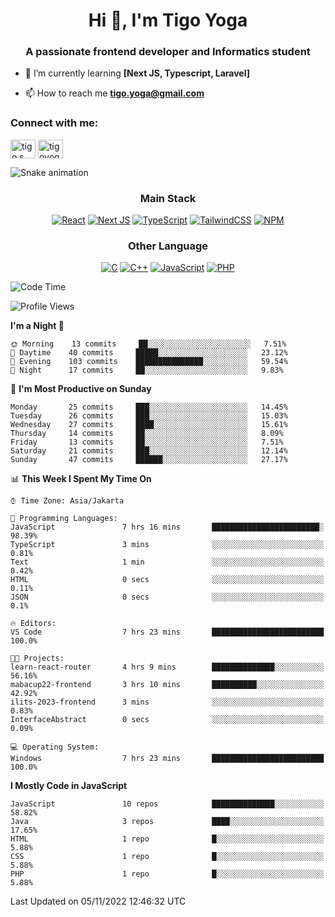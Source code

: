 <h1 align="center">Hi 👋, I'm Tigo Yoga</h1>
<h3 align="center">A passionate frontend developer and Informatics student</h3>

- 🌱 I’m currently learning **[Next JS, Typescript, Laravel]**

- 📫 How to reach me **tigo.yoga@gmail.com**

<h3 align="left">Connect with me:</h3>
<p align="left">
<a href="https://linkedin.com/in/tigo s yoga" target="blank"><img align="center" src="https://raw.githubusercontent.com/rahuldkjain/github-profile-readme-generator/master/src/images/icons/Social/linked-in-alt.svg" alt="tigo s yoga" height="30" width="40" /></a>
<a href="https://instagram.com/tigoyoga" target="blank"><img align="center" src="https://raw.githubusercontent.com/rahuldkjain/github-profile-readme-generator/master/src/images/icons/Social/instagram.svg" alt="tigoyoga" height="30" width="40" /></a>
</p>

![Snake animation](https://github.com/thepiyushmalhotra/thepiyushmalhotra/blob/output/github-contribution-grid-snake.svg)

<h3 align="center">Main Stack</h3>
<div align="center">
  
  <a href="">![React](https://img.shields.io/badge/react-%2320232a.svg?style=for-the-badge&logo=react&logoColor=%2361DAFB)</a>
  <a href="">![Next JS](https://img.shields.io/badge/Next-black?style=for-the-badge&logo=next.js&logoColor=white)</a>
   <a href="">![TypeScript](https://img.shields.io/badge/typescript-%23007ACC.svg?style=for-the-badge&logo=typescript&logoColor=white)</a>
  <a href="">![TailwindCSS](https://img.shields.io/badge/tailwindcss-%2338B2AC.svg?style=for-the-badge&logo=tailwind-css&logoColor=white)</a>
  <a href="">![NPM](https://img.shields.io/badge/NPM-%23000000.svg?style=for-the-badge&logo=npm&logoColor=white)</a>
</div>
<h3 align="center">Other Language</h3>
<div align="center">
  
  <a href="">![C](https://img.shields.io/badge/c-%2300599C.svg?style=for-the-badge&logo=c&logoColor=white)</a>
  <a href="">![C++](https://img.shields.io/badge/c++-%2300599C.svg?style=for-the-badge&logo=c%2B%2B&logoColor=white)</a>
  <a href="">![JavaScript](https://img.shields.io/badge/javascript-%23323330.svg?style=for-the-badge&logo=javascript&logoColor=%23F7DF1E)</a>
  <a href="">![PHP](https://img.shields.io/badge/php-%23777BB4.svg?style=for-the-badge&logo=php&logoColor=white)</a>
</div>

<!--START_SECTION:waka-->
![Code Time](http://img.shields.io/badge/Code%20Time-29%20hrs%2043%20mins-blue)

![Profile Views](http://img.shields.io/badge/Profile%20Views-6-blue)

**I'm a Night 🦉** 

```text
🌞 Morning    13 commits     ██░░░░░░░░░░░░░░░░░░░░░░░   7.51% 
🌆 Daytime    40 commits     █████░░░░░░░░░░░░░░░░░░░░   23.12% 
🌃 Evening    103 commits    ███████████████░░░░░░░░░░   59.54% 
🌙 Night      17 commits     ██░░░░░░░░░░░░░░░░░░░░░░░   9.83%

```
📅 **I'm Most Productive on Sunday** 

```text
Monday       25 commits     ███░░░░░░░░░░░░░░░░░░░░░░   14.45% 
Tuesday      26 commits     ███░░░░░░░░░░░░░░░░░░░░░░   15.03% 
Wednesday    27 commits     ████░░░░░░░░░░░░░░░░░░░░░   15.61% 
Thursday     14 commits     ██░░░░░░░░░░░░░░░░░░░░░░░   8.09% 
Friday       13 commits     ██░░░░░░░░░░░░░░░░░░░░░░░   7.51% 
Saturday     21 commits     ███░░░░░░░░░░░░░░░░░░░░░░   12.14% 
Sunday       47 commits     ██████░░░░░░░░░░░░░░░░░░░   27.17%

```


📊 **This Week I Spent My Time On** 

```text
⌚︎ Time Zone: Asia/Jakarta

💬 Programming Languages: 
JavaScript               7 hrs 16 mins       ████████████████████████░   98.39% 
TypeScript               3 mins              ░░░░░░░░░░░░░░░░░░░░░░░░░   0.81% 
Text                     1 min               ░░░░░░░░░░░░░░░░░░░░░░░░░   0.42% 
HTML                     0 secs              ░░░░░░░░░░░░░░░░░░░░░░░░░   0.11% 
JSON                     0 secs              ░░░░░░░░░░░░░░░░░░░░░░░░░   0.1%

🔥 Editors: 
VS Code                  7 hrs 23 mins       █████████████████████████   100.0%

🐱‍💻 Projects: 
learn-react-router       4 hrs 9 mins        ██████████████░░░░░░░░░░░   56.16% 
mabacup22-frontend       3 hrs 10 mins       ██████████░░░░░░░░░░░░░░░   42.92% 
ilits-2023-frontend      3 mins              ░░░░░░░░░░░░░░░░░░░░░░░░░   0.83% 
InterfaceAbstract        0 secs              ░░░░░░░░░░░░░░░░░░░░░░░░░   0.09%

💻 Operating System: 
Windows                  7 hrs 23 mins       █████████████████████████   100.0%

```

**I Mostly Code in JavaScript** 

```text
JavaScript               10 repos            ██████████████░░░░░░░░░░░   58.82% 
Java                     3 repos             ████░░░░░░░░░░░░░░░░░░░░░   17.65% 
HTML                     1 repo              █░░░░░░░░░░░░░░░░░░░░░░░░   5.88% 
CSS                      1 repo              █░░░░░░░░░░░░░░░░░░░░░░░░   5.88% 
PHP                      1 repo              █░░░░░░░░░░░░░░░░░░░░░░░░   5.88%

```



 Last Updated on 05/11/2022 12:46:32 UTC
<!--END_SECTION:waka-->
